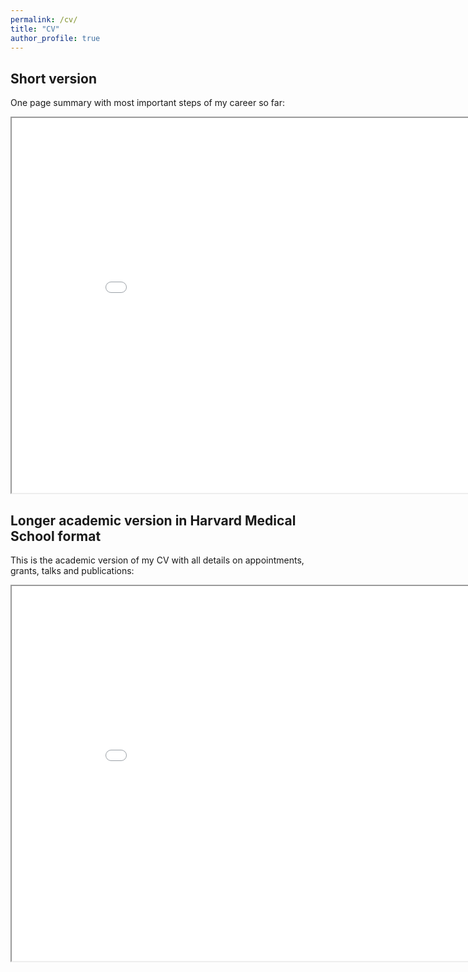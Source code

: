 ```yaml
---
permalink: /cv/
title: "CV"
author_profile: true
---
```


## Short version

One page summary with most important steps of my career so far:

<iframe src="/files/Resume 2-page/Resume_2_page.pdf" height="600" width="900"></iframe>


## Longer academic version in Harvard Medical School format

This is the academic version of my CV with all details on appointments, grants, talks and publications:

<iframe src="/files/cv_long.pdf" height="600" width="900"></iframe>
